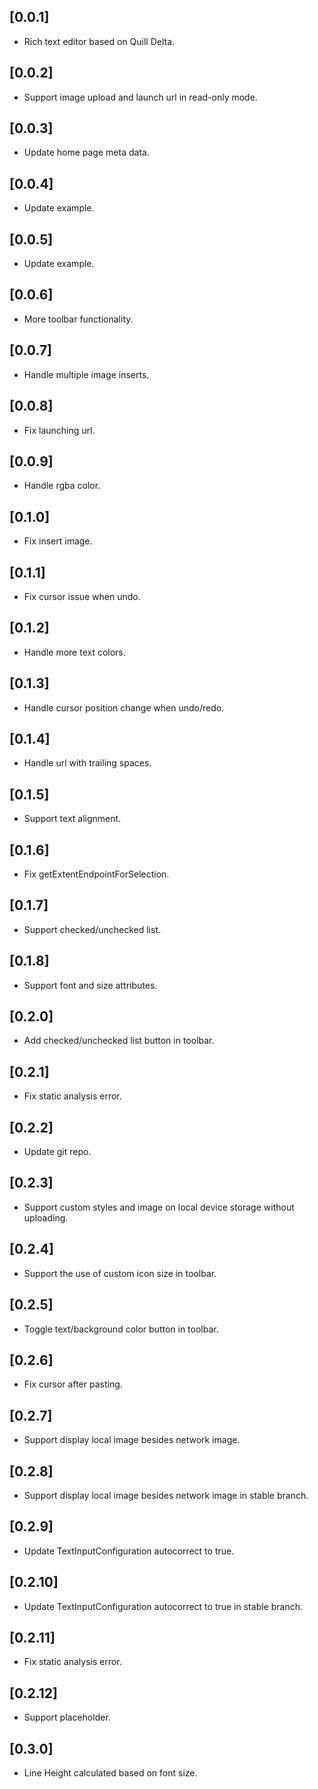 ## [0.0.1]

* Rich text editor based on Quill Delta.

## [0.0.2]
* Support image upload and launch url in read-only mode.

## [0.0.3]
* Update home page meta data.

## [0.0.4]
* Update example.

## [0.0.5]
* Update example.

## [0.0.6]
* More toolbar functionality.

## [0.0.7]
* Handle multiple image inserts.

## [0.0.8]
* Fix launching url.

## [0.0.9]
* Handle rgba color.

## [0.1.0]
* Fix insert image.

## [0.1.1]
* Fix cursor issue when undo.

## [0.1.2]
* Handle more text colors.

## [0.1.3]
* Handle cursor position change when undo/redo.

## [0.1.4]
* Handle url with trailing spaces.

## [0.1.5]
* Support text alignment.

## [0.1.6]
* Fix getExtentEndpointForSelection.

## [0.1.7]
* Support checked/unchecked list.

## [0.1.8]
* Support font and size attributes.

## [0.2.0]
* Add checked/unchecked list button in toolbar.

## [0.2.1]
* Fix static analysis error.

## [0.2.2]
* Update git repo.

## [0.2.3]
* Support custom styles and image on local device storage without uploading.

## [0.2.4]
* Support the use of custom icon size in toolbar.

## [0.2.5]
* Toggle text/background color button in toolbar.

## [0.2.6]
* Fix cursor after pasting.

## [0.2.7]
* Support display local image besides network image.

## [0.2.8]
* Support display local image besides network image in stable branch.

## [0.2.9]
* Update TextInputConfiguration autocorrect to true.

## [0.2.10]
* Update TextInputConfiguration autocorrect to true in stable branch.

## [0.2.11]
* Fix static analysis error.

## [0.2.12]
* Support placeholder.

## [0.3.0]
* Line Height calculated based on font size.